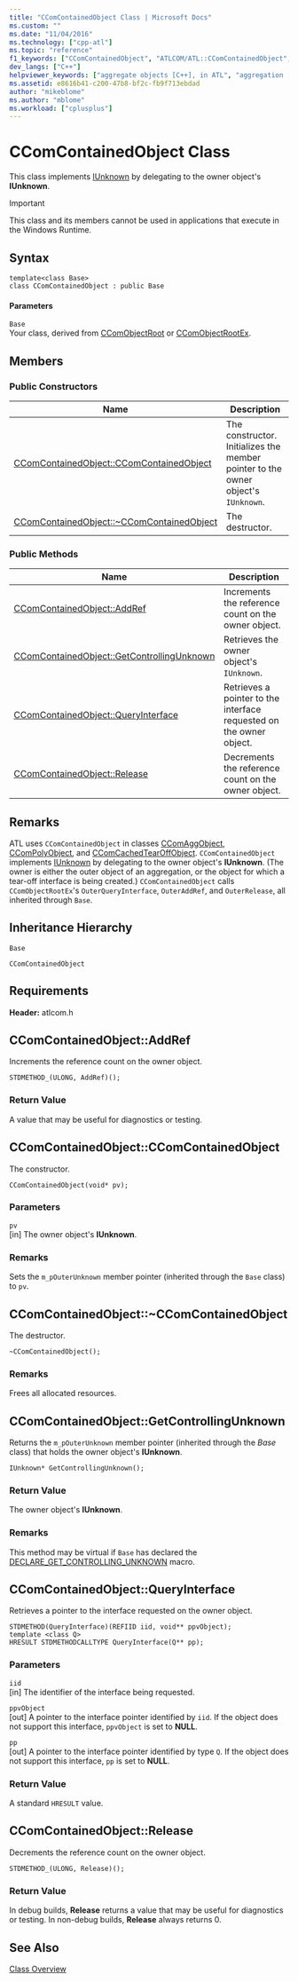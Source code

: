 ```yaml
---
title: "CComContainedObject Class | Microsoft Docs"
ms.custom: ""
ms.date: "11/04/2016"
ms.technology: ["cpp-atl"]
ms.topic: "reference"
f1_keywords: ["CComContainedObject", "ATLCOM/ATL::CComContainedObject", "ATLCOM/ATL::CComContainedObject::CComContainedObject", "ATLCOM/ATL::CComContainedObject::AddRef", "ATLCOM/ATL::CComContainedObject::GetControllingUnknown", "ATLCOM/ATL::CComContainedObject::QueryInterface", "ATLCOM/ATL::CComContainedObject::Release"]
dev_langs: ["C++"]
helpviewer_keywords: ["aggregate objects [C++], in ATL", "aggregation [C++], ATL objects", "CComContainedObject class"]
ms.assetid: e8616b41-c200-47b8-bf2c-fb9f713ebdad
author: "mikeblome"
ms.author: "mblome"
ms.workload: ["cplusplus"]
---
```

# CComContainedObject Class
This class implements [IUnknown](http://msdn.microsoft.com/library/windows/desktop/ms680509) by delegating to the owner object's **IUnknown**.  
  
> [!IMPORTANT]
>  This class and its members cannot be used in applications that execute in the Windows Runtime.  
  
## Syntax  
  
```
template<class Base>  
class CComContainedObject : public Base
```  
  
#### Parameters  
 `Base`  
 Your class, derived from [CComObjectRoot](../../atl/reference/ccomobjectroot-class.md) or [CComObjectRootEx](../../atl/reference/ccomobjectrootex-class.md).  
  
## Members  
  
### Public Constructors  
  
|Name|Description|  
|----------|-----------------|  
|[CComContainedObject::CComContainedObject](#ccomcontainedobject)|The constructor. Initializes the member pointer to the owner object's `IUnknown`.|  
|[CComContainedObject::~CComContainedObject](#dtor)|The destructor.|  
  
### Public Methods  
  
|Name|Description|  
|----------|-----------------|  
|[CComContainedObject::AddRef](#addref)|Increments the reference count on the owner object.|  
|[CComContainedObject::GetControllingUnknown](#getcontrollingunknown)|Retrieves the owner object's `IUnknown`.|  
|[CComContainedObject::QueryInterface](#queryinterface)|Retrieves a pointer to the interface requested on the owner object.|  
|[CComContainedObject::Release](#release)|Decrements the reference count on the owner object.|  
  
## Remarks  
 ATL uses `CComContainedObject` in classes [CComAggObject](../../atl/reference/ccomaggobject-class.md), [CComPolyObject](../../atl/reference/ccompolyobject-class.md), and [CComCachedTearOffObject](../../atl/reference/ccomcachedtearoffobject-class.md). `CComContainedObject` implements [IUnknown](http://msdn.microsoft.com/library/windows/desktop/ms680509) by delegating to the owner object's **IUnknown**. (The owner is either the outer object of an aggregation, or the object for which a tear-off interface is being created.) `CComContainedObject` calls `CComObjectRootEx`'s `OuterQueryInterface`, `OuterAddRef`, and `OuterRelease`, all inherited through `Base`.  
  
## Inheritance Hierarchy  
 `Base`  
  
 `CComContainedObject`  
  
## Requirements  
 **Header:** atlcom.h  
  
##  <a name="addref"></a>  CComContainedObject::AddRef  
 Increments the reference count on the owner object.  
  
```
STDMETHOD_(ULONG, AddRef)();
```  
  
### Return Value  
 A value that may be useful for diagnostics or testing.  
  
##  <a name="ccomcontainedobject"></a>  CComContainedObject::CComContainedObject  
 The constructor.  
  
```
CComContainedObject(void* pv);
```  
  
### Parameters  
 `pv`  
 [in] The owner object's **IUnknown**.  
  
### Remarks  
 Sets the `m_pOuterUnknown` member pointer (inherited through the `Base` class) to `pv`.  
  
##  <a name="dtor"></a>  CComContainedObject::~CComContainedObject  
 The destructor.  
  
```
~CComContainedObject();
```  
  
### Remarks  
 Frees all allocated resources.  
  
##  <a name="getcontrollingunknown"></a>  CComContainedObject::GetControllingUnknown  
 Returns the `m_pOuterUnknown` member pointer (inherited through the *Base* class) that holds the owner object's **IUnknown**.  
  
```
IUnknown* GetControllingUnknown();
```  
  
### Return Value  
 The owner object's **IUnknown**.  
  
### Remarks  
 This method may be virtual if `Base` has declared the [DECLARE_GET_CONTROLLING_UNKNOWN](aggregation-and-class-factory-macros.md#declare_get_controlling_unknown) macro.  
  
##  <a name="queryinterface"></a>  CComContainedObject::QueryInterface  
 Retrieves a pointer to the interface requested on the owner object.  
  
```
STDMETHOD(QueryInterface)(REFIID iid, void** ppvObject);
template <class Q>
HRESULT STDMETHODCALLTYPE QueryInterface(Q** pp);
```  
  
### Parameters  
 `iid`  
 [in] The identifier of the interface being requested.  
  
 `ppvObject`  
 [out] A pointer to the interface pointer identified by `iid`. If the object does not support this interface, `ppvObject` is set to **NULL**.  
  
 `pp`  
 [out] A pointer to the interface pointer identified by type `Q`. If the object does not support this interface, `pp` is set to **NULL**.  
  
### Return Value  
 A standard `HRESULT` value.  
  
##  <a name="release"></a>  CComContainedObject::Release  
 Decrements the reference count on the owner object.  
  
```
STDMETHOD_(ULONG, Release)();
```  
  
### Return Value  
 In debug builds, **Release** returns a value that may be useful for diagnostics or testing. In non-debug builds, **Release** always returns 0.  
  
## See Also  
 [Class Overview](../../atl/atl-class-overview.md)

